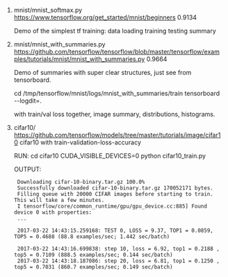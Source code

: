 1. mnist/mnist_softmax.py
   https://www.tensorflow.org/get_started/mnist/beginners
   0.9134
   
   Demo of the simplest tf training: 
       data loading
       training
       testing
       summary

2. mnist/mnist_with_summaries.py
   https://github.com/tensorflow/tensorflow/blob/master/tensorflow/examples/tutorials/mnist/mnist_with_summaries.py
   0.9664

   Demo of summaries with super clear structures, just see from tensorboard.

     cd /tmp/tensorflow/mnist/logs/mnist_with_summaries/train
     tensorboard --logdit=.
   
   with train/val loss together, image summary, distributions, histograms.

3. cifar10/
   https://github.com/tensorflow/models/tree/master/tutorials/image/cifar10
   cifar10 with train-validation-loss-accuracy

   RUN:
       cd cifar10
       CUDA_VISIBLE_DEVICES=0 python cifar10_train.py 
 
   OUTPUT:

        Downloading cifar-10-binary.tar.gz 100.0%
        Successfully downloaded cifar-10-binary.tar.gz 170052171 bytes.
        Filling queue with 20000 CIFAR images before starting to train. This will take a few minutes.
        I tensorflow/core/common_runtime/gpu/gpu_device.cc:885] Found device 0 with properties: 
        ...

        2017-03-22 14:43:15.259168: TEST 0, LOSS = 9.37, TOP1 = 0.0859, TOP5 = 0.4688 (88.8 examples/sec; 1.442 sec/batch)

        2017-03-22 14:43:16.699838: step 10, loss = 6.92, top1 = 0.2188 , top5 = 0.7109 (888.5 examples/sec; 0.144 sec/batch)
        2017-03-22 14:43:18.187086: step 20, loss = 6.81, top1 = 0.1250 , top5 = 0.7031 (860.7 examples/sec; 0.149 sec/batch)

